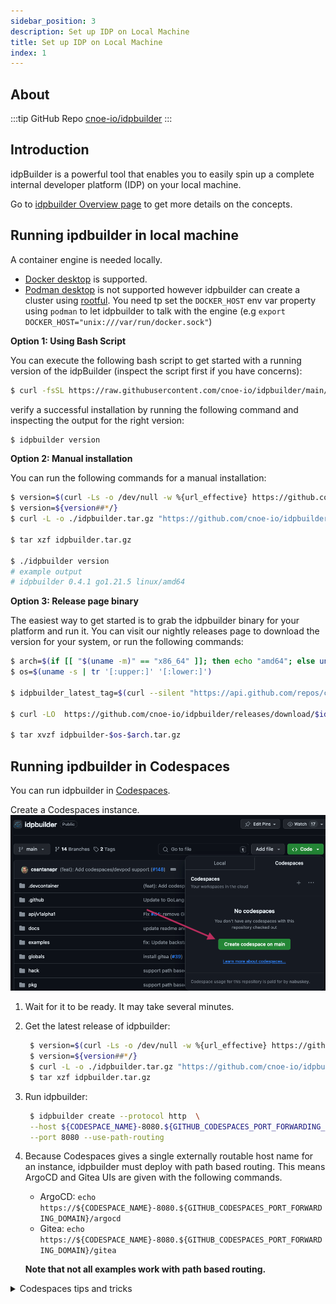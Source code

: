```yaml
---
sidebar_position: 3
description: Set up IDP on Local Machine 
title: Set up IDP on Local Machine
index: 1
---
```


## About

:::tip GitHub Repo
[cnoe-io/idpbuilder](https://github.com/cnoe-io/idpbuilder)
:::


## Introduction
idpBuilder is a powerful tool that enables you to easily spin up a complete internal developer platform (IDP) on your local machine. 

Go to [idpbuilder Overview page](/docs/intro/idpbuilder) to get more details on the concepts.

## Running ipdbuilder in local machine

A container engine is needed locally. 
* [Docker desktop](https://www.docker.com/get-started/) is supported. 
* [Podman desktop](https://podman-desktop.io/) is not supported however idpbuilder can create a cluster using [rootful](https://docs.podman.io/en/latest/markdown/podman-machine-set.1.html#rootful). You need tp set the `DOCKER_HOST` env var property using `podman` to let idpbuilder to talk with the engine (e.g  ```export DOCKER_HOST="unix:///var/run/docker.sock"```)

**Option 1: Using Bash Script**

You can execute the following bash script to get started with a running version of the idpBuilder (inspect the script first if you have concerns):


``` bash
$ curl -fsSL https://raw.githubusercontent.com/cnoe-io/idpbuilder/main/hack/install.sh | bash
```


verify a successful installation by running the following command and inspecting the output for the right version:

```bash
$ idpbuilder version
```

**Option 2: Manual installation**

You can run the following commands for a manual installation:
```bash
$ version=$(curl -Ls -o /dev/null -w %{url_effective} https://github.com/cnoe-io/idpbuilder/releases/latest)
$ version=${version##*/}
$ curl -L -o ./idpbuilder.tar.gz "https://github.com/cnoe-io/idpbuilder/releases/download/${version}/idpbuilder-$(uname | awk '{print tolower($0)}')-$(uname -m | sed 's/x86_64/amd64/').tar.gz"

$ tar xzf idpbuilder.tar.gz

$ ./idpbuilder version
# example output
# idpbuilder 0.4.1 go1.21.5 linux/amd64
```

**Option 3: Release page binary**

The easiest way to get started is to grab the idpbuilder binary for your platform and run it. You can visit our nightly releases page to download the version for your system, or run the following commands:

```bash
$ arch=$(if [[ "$(uname -m)" == "x86_64" ]]; then echo "amd64"; else uname -m; fi)
$ os=$(uname -s | tr '[:upper:]' '[:lower:]')

$ idpbuilder_latest_tag=$(curl --silent "https://api.github.com/repos/cnoe-io/idpbuilder/releases/latest" | grep '"tag_name":' | sed -E 's/.*"([^"]+)".*/\1/')

$ curl -LO  https://github.com/cnoe-io/idpbuilder/releases/download/$idpbuilder_latest_tag/idpbuilder-$os-$arch.tar.gz

$ tar xvzf idpbuilder-$os-$arch.tar.gz
```

## Running ipdbuilder in Codespaces

You can run idpbuilder in [Codespaces](https://github.com/features/codespaces).

Create a Codespaces instance. ![img](./images/codespaces-create.png)
1. Wait for it to be ready. It may take several minutes.
1. Get the latest release of idpbuilder:
   ```bash
    $ version=$(curl -Ls -o /dev/null -w %{url_effective} https://github.com/cnoe-io/idpbuilder/releases/latest)
    $ version=${version##*/}
    $ curl -L -o ./idpbuilder.tar.gz "https://github.com/cnoe-io/idpbuilder/releases/download/${version}/idpbuilder-$(uname | awk '{print tolower($0)}')-$(uname -m | sed 's/x86_64/amd64/').tar.gz"
    $ tar xzf idpbuilder.tar.gz
   ```
1. Run idpbuilder:
   ``` bash
    $ idpbuilder create --protocol http  \
    --host ${CODESPACE_NAME}-8080.${GITHUB_CODESPACES_PORT_FORWARDING_DOMAIN} \
    --port 8080 --use-path-routing
   ```
1. Because Codespaces gives a single externally routable host name for an instance, idpbuilder must deploy with path based routing.
   This means ArgoCD and Gitea UIs are given with the following commands.
    * ArgoCD: `echo https://${CODESPACE_NAME}-8080.${GITHUB_CODESPACES_PORT_FORWARDING_DOMAIN}/argocd`
    * Gitea: `echo https://${CODESPACE_NAME}-8080.${GITHUB_CODESPACES_PORT_FORWARDING_DOMAIN}/gitea`

   **Note that not all examples work with path based routing.** 

<details>
  <summary>Codespaces tips and tricks</summary>

### Codespaces tips and tricks

 By default all port forwarding in a Codespace environment is private which means that you will not be able to access the OCI registry directly from your local machine's CLI.

You can however use the github CLI to port-forward a port on your local machine to the codespace which is running the OCI registry and listening on port 8443.

To do this, make sure you have the latest github cli installed. Instructions here: [https://github.com/cli/cli#installation] (https://github.com/cli/cli#installation)

Next you will need to login to github and give your CLI access to the codespace:

```bash
$ gh auth login -h github.com -s codespace
```

Follow the prompts to perform the auth via your local machine's browser and make sure to choose the codespace you are running idpbuilder in.

```bash
$ gh auth login -h github.com -s codespace
! First copy your one-time code: 0076-1071
Press Enter to open https://github.com/login/device in your browser... 
Opening in existing browser session.
✓ Authentication complete.
```

List the ports on your codespace:

```bash
$ gh codespace ports
? Choose codespace: cnoe-io/idpbuilder [main*]: expert chainsaw
LABEL  PORT   VISIBILITY  BROWSE URL                                                 
       8443   private     https://expert-chainsaw-7vjwj6qqgcprjp-8443.app.github.dev
       37065  private     https://expert-chainsaw-7vjwj6qqgcprjp-37065.app.github.dev
```

Then perform the port-forward. Make sure to use the same port that the codespace has listed in it's port column. Likely this is 8443 which is the default at the time of this writing.

```bash
$ gh codespace ports forward 8443:8443 -c expert-chainsaw-7vjwj6qqgcprjp
```

If you see a message like the following then you may already have another service on your local machine that is listening on 8443. Make sure to shut it down. (Maybe you were running idpbuilder locally as well?)

```
failed to listen to local port over tcp: listen tcp :8443: bind: address already in use
```

Once you have setup the port-forward you will see the following:

```bash
$ gh codespace ports forward 8443:8443 -c expert-chainsaw-7vjwj6qqgcprjp
Forwarding ports: remote 8443 <=> local 8443
```

You can now connect directly to the registry hosted on idpbuilder in your codespace environment.

```bash
$ docker login cnoe.localtest.me:8443/gitea                            
Authenticating with existing credentials...
Stored credentials invalid or expired
Username (giteaAdmin): giteaadmin
Password: 
WARNING! Your password will be stored unencrypted in /home/sanforj/.docker/config.json.
Configure a credential helper to remove this warning. See
https://docs.docker.com/engine/reference/commandline/login/#credential-stores

Login Succeeded
```

**IMPORTANT!** As you may have noticed, you must use `cnoe.localtest.me:8443` (or whatever port number was listed) as the registry name.

This will allow for compatibility with the oci clients that are working in the codespace as well as those that are running on the idpbuilder kubernetes cluster.
As long as you tag your images and push them to `cnoe.localtest.me:8443/gitea/giteaadmin/imagename:tag` they will be able to be referenced on your local machine, on the cli within the codespace and on the idbpuilder k8s cluster at that same registry/repo/imagename:tag location.

#### Example mirroring Alpine image
So to be clear. On your local machine you have to tag your images appropriately like so:

```bash
$ docker tag alpine:latest cnoe.localtest.me:8443/gitea/giteaadmin/alpine:latest
```

Then you can push once your port-forwarding is working:

```bash
$ docker push cnoe.localtest.me:8443/gitea/giteaadmin/alpine:latest
The push refers to repository [cnoe.localtest.me:8443/gitea/giteaadmin/alpine]
3e01818d79cd: Layer already exists 
latest: digest: sha256:fa7042902b0e812e73bbee26a6918a6138ccf6d7ecf1746e1488c0bd76cf1f34 size: 527
```

Then on the cli inside your codespace you can pull it:

```bash
$ docker pull cnoe.localtest.me:8443/gitea/giteaadmin/alpine:latest
latest: Pulling from gitea/giteaadmin/alpine
Digest: sha256:fa7042902b0e812e73bbee26a6918a6138ccf6d7ecf1746e1488c0bd76cf1f34
Status: Image is up to date for cnoe.localtest.me:8443/gitea/giteaadmin/alpine:latest
cnoe.localtest.me:8443/gitea/giteaadmin/alpine:latest
```

And when you run an image in your idpbuilder k8s cluster just make sure to reference it at the same location:

```yaml
apiVersion: v1
kind: Pod
metadata:
  name: alpine-from-local-registry
spec:
  containers:
  - name: alpine-from-local-registry
    image: cnoe.localtest.me:8443/gitea/giteaadmin/alpine:latest
  restartPolicy: Never
```
</details>